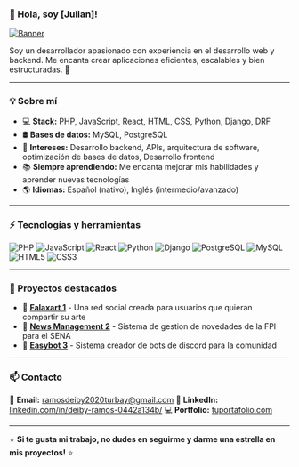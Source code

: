 ### 👋 Hola, soy [Julian]!

[![Banner](https://images.unsplash.com/photo-1571171637578-41bc2dd41cd2?ixlib=rb-4.0.3&auto=format&fit=crop&w=1200&h=300)](https://github.com/tu_usuario)

Soy un desarrollador apasionado con experiencia en el desarrollo web y backend. Me encanta crear aplicaciones eficientes, escalables y bien estructuradas. 🚀

---

### 💡 Sobre mí
- 💻 **Stack:** PHP, JavaScript, React, HTML, CSS, Python, Django, DRF
- 🛢 **Bases de datos:** MySQL, PostgreSQL
- 🎯 **Intereses:** Desarrollo backend, APIs, arquitectura de software, optimización de bases de datos, Desarrollo frontend
- 📚 **Siempre aprendiendo:** Me encanta mejorar mis habilidades y aprender nuevas tecnologías
- 🌎 **Idiomas:** Español (nativo), Inglés (intermedio/avanzado)

---

### ⚡ Tecnologías y herramientas

![PHP](https://img.shields.io/badge/-PHP-777BB4?style=flat-square&logo=php&logoColor=white)
![JavaScript](https://img.shields.io/badge/-JavaScript-F7DF1E?style=flat-square&logo=javascript&logoColor=black)
![React](https://img.shields.io/badge/-React-61DAFB?style=flat-square&logo=react&logoColor=black)
![Python](https://img.shields.io/badge/-Python-3776AB?style=flat-square&logo=python&logoColor=white)
![Django](https://img.shields.io/badge/-Django-092E20?style=flat-square&logo=django&logoColor=white)
![PostgreSQL](https://img.shields.io/badge/-PostgreSQL-336791?style=flat-square&logo=postgresql&logoColor=white)
![MySQL](https://img.shields.io/badge/-MySQL-4479A1?style=flat-square&logo=mysql&logoColor=white)
![HTML5](https://img.shields.io/badge/-HTML5-E34F26?style=flat-square&logo=html5&logoColor=white)
![CSS3](https://img.shields.io/badge/-CSS3-1572B6?style=flat-square&logo=css3&logoColor=white)

---

### 📌 Proyectos destacados
- 🔹 **[Falaxart 1](https://github.com/DeibyRamos123/Falaxart)** - Una red social creada para usuarios que quieran compartir su arte
- 🔹 **[News Management 2](https://github.com/DeibyRamos123/News_management)** - Sistema de gestion de novedades de la FPI para el SENA
- 🔹 **[Easybot 3](https://github.com/DeibyRamos123/EasyBot)** - Sistema creador de bots de discord para la comunidad

---

### 📫 Contacto
📩 **Email:** [ramosdeiby2020turbay@gmail.com](mailto:ramosdeiby2020turbay@gmail.com)
📌 **LinkedIn:** [linkedin.com/in/deiby-ramos-0442a134b/](linkedin.com/in/deiby-ramos-0442a134b/)
💻 **Portfolio:** [tuportafolio.com](#)

---

⭐ **Si te gusta mi trabajo, no dudes en seguirme y darme una estrella en mis proyectos!** ⭐



<!--
**DeibyRamos123/DeibyRamos123** is a ✨ _special_ ✨ repository because its `README.md` (this file) appears on your GitHub profile.

Here are some ideas to get you started:

- 🔭 I’m currently working on ...
- 🌱 I’m currently learning ...
- 👯 I’m looking to collaborate on ...
- 🤔 I’m looking for help with ...
- 💬 Ask me about ...
- 📫 How to reach me: ...
- 😄 Pronouns: ...
- ⚡ Fun fact: ...
-->
